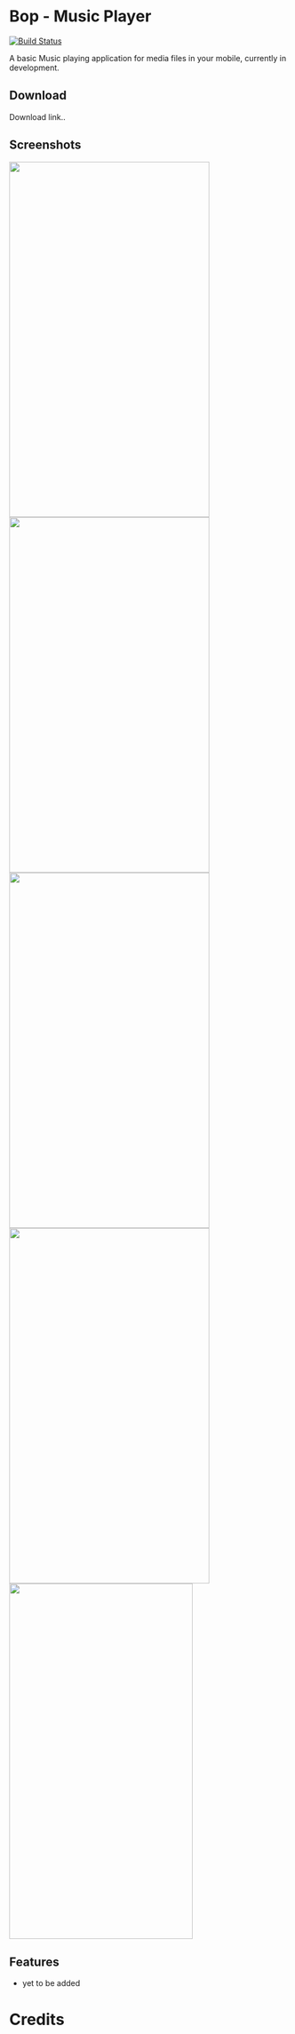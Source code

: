 # Bop - Music Player
[![Build Status](https://travis-ci.org/iamSahdeep/Bop.svg?branch=master)](https://travis-ci.org/iamSahdeep/Bop)

A basic Music playing application for media files in your mobile, currently in development. 


## Download

Download link..

## Screenshots 

<img src="https://github.com/iamSahdeep/Bop/blob/master/assets/Screenshot_1543082546.png" width="360" height="640">
<img src="https://github.com/iamSahdeep/Bop/blob/master/assets/Screenshot_1543082537.png" width="360" height="640">
<img src="https://github.com/iamSahdeep/Bop/blob/master/assets/Screenshot_1543082585.png" width="360" height="640">
<img src="https://github.com/iamSahdeep/Bop/blob/master/assets/Screenshot_1543082562.png" width="360" height="640">
<img src="https://github.com/iamSahdeep/Bop/blob/master/assets/Screenshot_1543082528.png" width="330" height="640">



## Features

- yet to be added

# Credits
